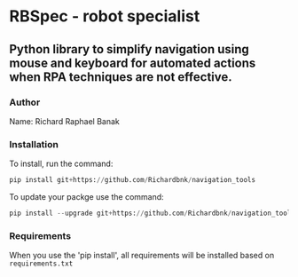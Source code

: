 # RBSpec - robot specialist

## Python library to simplify navigation using mouse and keyboard for automated actions when RPA techniques are not effective.

### Author

Name: Richard Raphael Banak

### Installation

To install, run the command:

```python
pip install git+https://github.com/Richardbnk/navigation_tools
```

To update your packge use the command:

```python
pip install --upgrade git+https://github.com/Richardbnk/navigation_tools
```

### Requirements

When you use the 'pip install', all requirements will be installed based on `requirements.txt`
